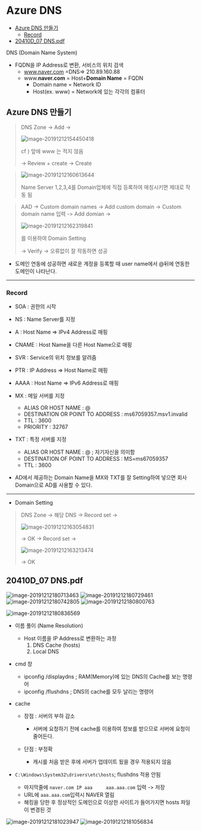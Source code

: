 # Azure DNS

- [Azure DNS 만들기](#azure-dns-만들기)
  - [Record](#record)
- [20410D_07 DNS.pdf](#20410d_07-dns.pdf)

DNS (Domain Name System)

- FQDN을 IP Address로 변환, 서비스의 위치 검색
  - www.naver.com =DNS=> 210.89.160.88
  - www.**naver.com** = Host+**Domain Name** = FQDN
    - Domain name = Network ID
    - Host(ex. www) = Network에 있는 각각의 컴퓨터

## Azure DNS 만들기

>  DNS Zone -> Add ->
>
>  ![image-20191212154450418](image/image-20191212154450418.png)
>
>  cf ) 앞에 www 는 적지 않음
>
>  -> Review + create -> Create

> ![image-20191212160613644](image/image-20191212160613644.png)
>
> Name Server 1,2,3,4를 Domain업체에 직접 등록하여 매칭시키면 제대로 작동 됨

> AAD -> Custom domain names -> Add custom domain ->  Custom domain name 입력 -> Add domian -> 
>
> ![image-20191212162319841](image/image-20191212162319841.png)
>
> 를 이용하여 Domain Setting
>
> -> Verify -> 오류없이 잘 작동하면 성공

- 도메인 연동에 성공하면 새로운 계정을 등록할 때 user name에서 @뒤에 연동한 도메인이 나타난다.

----

### Record

- SOA : 권한의 시작
- NS : Name Server를 지정
- A : Host Name => IPv4 Address로 매핑
- CNAME : Host Name을 다른 Host Name으로 매핑
- SVR : Service의 위치 정보를 알려줌
- PTR : IP Address => Host Name로 매핑
- AAAA : Host Name => IPv6 Address로 매핑

- MX : 메일 서버를 지정
  - ALIAS OR HOST NAME : @
  - DESTINATION OR POINT TO ADDRESS : ms67059357.msv1.invalid
  - TTL : 3600
  - PRIORITY : 32767
- TXT : 특정 서버를 지정
  - ALIAS OR HOST NAME : @ ; 자기자신을 의미함
  - DESTINATION OF POINT TO ADDRESS : MS=ms67059357
  - TTL : 3600
- AD에서 제공하는 Domain Name을 MX와 TXT를 잘 Setting하여 넣으면 회사 Domain으로 AD를 사용할 수 있다.

---

- Domain Setting

> DNS Zone -> 해당 DNS -> Record set ->
>
> ![image-20191212163054831](image/image-20191212163054831.png)
>
> -> OK -> Record set ->
>
> ![image-20191212163213474](image/image-20191212163213474.png)
>
> -> OK

## 20410D_07 DNS.pdf

![image-20191212180713463](image/image-20191212180713463.png)
![image-20191212180729461](image/image-20191212180729461.png)
![image-20191212180742805](image/image-20191212180742805.png)
![image-20191212180800763](image/image-20191212180800763.png)

![image-20191212180836569](image/image-20191212180836569.png)

- 이름 풀이 (Name Resolution)
  - Host 이름을 IP Address로 변환하는 과정
    1. DNS Cache (hosts)
    2. Local DNS

- cmd 창 

  - ipconfig /displaydns ; RAM(Memory)에 있는 DNS의 Cache를 보는 명령어
  - ipconfig /flushdns ; DNS의 cache를 모두 날리는 명령어

- cache

  - 장점 : 서버의 부하 감소
    - 서버에 요청하기 전에 cache를 이용하여 정보를 받으므로 서버에 요청이 줄어든다.

  - 단점 : 부정확
    - 캐시를 처음 받은 후에 서버가 업데이트 됬을 경우 적용되지 않음

- `C:\Windows\System32\drivers\etc\hosts`; flushdns  적용 안됨

  - 마지막줄에 `naver.com IP	aaa		aaa.aaa.com` 입력 -> 저장
  - URL에 `aaa.aaa.com`입력시 NAVER 열림
  - 해킹을 당한 후 정상적인 도메인으로 이상한 사이트가 들어가지면 hosts 파일이 변경된 것



![image-20191212181023947](image/image-20191212181023947.png)
![image-20191212181056834](image/image-20191212181056834.png)